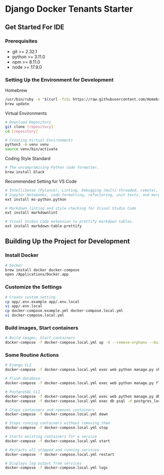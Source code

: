 # Django Docker Tenants Starter

## Get Started For IDE

### Prerequisites

- git >= 2.32.1
- python >= 3.11.0
- npm >= 8.11.0
- node >= 17.9.0

### Setting Up the Environment for Development

Homebrew

```sh
/usr/bin/ruby -e "$(curl -fsSL https://raw.githubusercontent.com/Homebrew/install/master/install)"
brew update
```

Virtual Environments

```sh
# Download Repository
git clone [repository]
cd [repository]

# Creating Virtual Environments
python3 -m venv venv
source venv/bin/activate
```

Coding Style Standard

```sh
# The uncompromising Python code formatter.
brew install black
```

Recommended Setting for VS Code

```sh
# IntelliSense (Pylance), Linting, Debugging (multi-threaded, remote),
# Jupyter Notebooks, code formatting, refactoring, unit tests, and more.
ext install ms-python.python

# Markdown linting and style checking for Visual Studio Code
ext install markdownlint

# Visual Studio Code extension to prettify markdown tables.
ext install markdown-table-prettify
```

## Building Up the Project for Development

### Install Docker

```sh
# Docker
brew install docker docker-compose
open /Applications/Docker.app
```

### Customize the Settings

```sh
# Create custom setting
cp app/.env.example app/.env.local
vi app/.env.local
cp docker-compose.example.yml docker-compose.local.yml
vi docker-compose.local.yml
```

### Build images, Start containers

```sh
# Build images, Start containers
docker-compose -f docker-compose.local.yml up -d --remove-orphans --build
```

### Some Routine Actions

```sh
# Django CLI
docker-compose -f docker-compose.local.yml exec web python manage.py shell

# Flush database
docker-compose -f docker-compose.local.yml exec web python manage.py flush

# PostgreSQL CLI
docker-compose -f docker-compose.local.yml exec web python manage.py dbshell
docker-compose -f docker-compose.local.yml exec db psql -d postgres_local -U postgres

# Stops containers and removes containers
docker-compose -f docker-compose.local.yml down

# Stops running containers without removing them
docker-compose -f docker-compose.local.yml stop

# Starts existing containers for a service
docker-compose -f docker-compose.local.yml start

# Restarts all stopped and running services
docker-compose -f docker-compose.local.yml restart

# Displays log output from services
docker-compose -f docker-compose.local.yml logs
```
